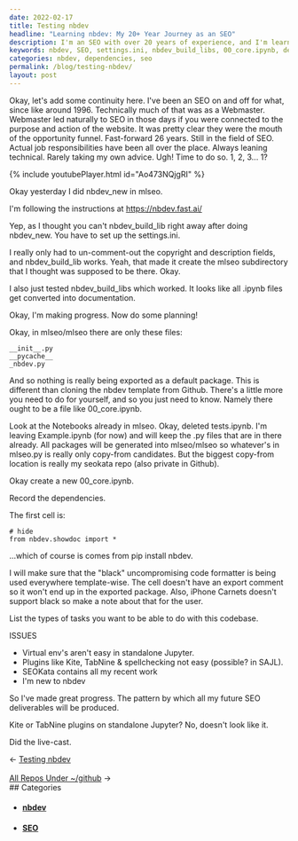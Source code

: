 ```yaml
---
date: 2022-02-17
title: Testing nbdev
headline: "Learning nbdev: My 20+ Year Journey as an SEO"
description: I'm an SEO with over 20 years of experience, and I'm learning the nbdev library. I've set up the settings.ini file and tested out nbdev_build_libs, and I'm now creating a 00_core.ipynb file. I'm making sure to record the dependencies and to avoid using the 'black' uncompromising code formatter in iPhone Carnets. Join me as I share my journey of learning nbdev and how I'm adapting
keywords: nbdev, SEO, settings.ini, nbdev_build_libs, 00_core.ipynb, dependencies, black, iPhone Carnets, 1996, instructions, website, note, adapting
categories: nbdev, dependencies, seo
permalink: /blog/testing-nbdev/
layout: post
---
```



Okay, let's add some continuity here. I've been an SEO on and off for what,
since like around 1996. Technically much of that was as a Webmaster. Webmaster
led naturally to SEO in those days if you were connected to the purpose and
action of the website. It was pretty clear they were the mouth of the
opportunity funnel. Fast-forward 26 years. Still in the field of SEO. Actual
job responsibilities have been all over the place. Always leaning technical.
Rarely taking my own advice. Ugh! Time to do so. 1, 2, 3... 1?

{% include youtubePlayer.html id="Ao473NQjgRI" %}

Okay yesterday I did nbdev_new in mlseo.

I'm following the instructions at https://nbdev.fast.ai/

Yep, as I thought you can't nbdev_build_lib right away after doing nbdev_new.
You have to set up the settings.ini.

I really only had to un-comment-out the copyright and description fields, and
nbdev_build_lib works. Yeah, that made it create the mlseo subdirectory that I
thought was supposed to be there. Okay.

I also just tested nbdev_build_libs which worked. It looks like all .ipynb
files get converted into documentation.

Okay, I'm making progress. Now do some planning!

Okay, in mlseo/mlseo there are only these files:

    __init__.py
    __pycache__
    _nbdev.py

And so nothing is really being exported as a default package. This is different
than cloning the nbdev template from Github. There's a little more you need to
do for yourself, and so you just need to know. Namely there ought to be a file
like 00_core.ipynb.

Look at the Notebooks already in mlseo. Okay, deleted tests.ipynb. I'm leaving
Example.ipynb (for now) and will keep the .py files that are in there already.
All packages will be generated into mlseo/mlseo so whatever's in mlseo.py is
really only copy-from candidates. But the biggest copy-from location is really
my seokata repo (also private in Github).

Okay create a new 00_core.ipynb.

Record the dependencies.

The first cell is:

    # hide
    from nbdev.showdoc import *

...which of course is comes from pip install nbdev.

I will make sure that the "black" uncompromising code formatter is being used
everywhere template-wise. The cell doesn't have an export comment so it won't
end up in the exported package. Also, iPhone Carnets doesn't support black so
make a note about that for the user.

List the types of tasks you want to be able to do with this codebase.

ISSUES
- Virtual env's aren't easy in standalone Jupyter.
- Plugins like Kite, TabNine & spellchecking not easy (possible? in SAJL).
- SEOKata contains all my recent work
- I'm new to nbdev

So I've made great progress. The pattern by which all my future SEO
deliverables will be produced.

Kite or TabNine plugins on standalone Jupyter? No, doesn't look like it.

Did the live-cast.


<div class="post-nav"><div class="post-nav-prev"><span class="arrow">&larr;&nbsp;</span><a href="/blog/testing-nbdev/">Testing nbdev</a></div> &nbsp; <div class="post-nav-next"><a href="/blog/all-repos-under-github/">All Repos Under ~/github</a><span class="arrow">&nbsp;&rarr;</span></div></div>
## Categories

<ul>
<li><h4><a href='/nbdev/'>nbdev</a></h4></li>
<li><h4><a href='/seo/'>SEO</a></h4></li></ul>